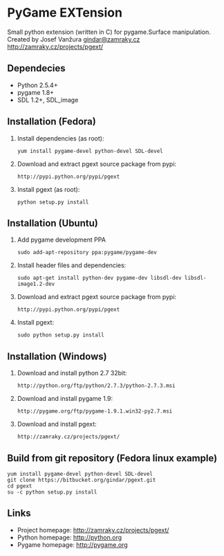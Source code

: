 PyGame EXTension
=========
Small python extension (written in C) for pygame.Surface manipulation.
Created by Josef Vanžura <gindar@zamraky.cz>
http://zamraky.cz/projects/pgext/


## Dependecies

 * Python 2.5.4+
 * pygame 1.8+
 * SDL 1.2+, SDL_image

## Installation (Fedora)

1. Install dependencies (as root):

    ```yum install pygame-devel python-devel SDL-devel```

2. Download and extract pgext source package from pypi:

    ```http://pypi.python.org/pypi/pgext```

3. Install pgext (as root):

    ```python setup.py install```


## Installation (Ubuntu)

1. Add pygame development PPA

    ```sudo add-apt-repository ppa:pygame/pygame-dev```

2. Install header files and dependencies:

    ```sudo apt-get install python-dev pygame-dev libsdl-dev libsdl-image1.2-dev```

3. Download and extract pgext source package from pypi:

    ```http://pypi.python.org/pypi/pgext```

4. Install pgext:

    ```sudo python setup.py install```


## Installation (Windows)

1. Download and install python 2.7 32bit:

    ```http://python.org/ftp/python/2.7.3/python-2.7.3.msi```

2. Download and install pygame 1.9:

    ```http://pygame.org/ftp/pygame-1.9.1.win32-py2.7.msi```

3. Download and install pgext:

    ```http://zamraky.cz/projects/pgext/```


## Build from git repository (Fedora linux example)

    yum install pygame-devel python-devel SDL-devel
    git clone https://bitbucket.org/gindar/pgext.git
    cd pgext
    su -c python setup.py install

## Links

 * Project homepage: http://zamraky.cz/projects/pgext/
 * Python homepage: http://python.org
 * Pygame homepage: http://pygame.org
